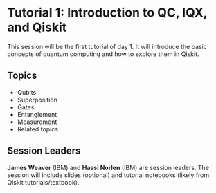 # Tutorial 1: Introduction to QC, IQX, and Qiskit

This session will be the first tutorial of day 1. It will introduce the basic concepts of quantum computing and how to explore them in Qiskit.

## Topics

* Qubits
* Superposition
* Gates
* Entanglement
* Measurement
* Related topics

## Session Leaders

**James Weaver** (IBM) and **Hassi Norlen** (IBM) are session leaders. The session will include slides (optional) and tutorial notebooks (likely from Qiskit tutorials/textbook).

